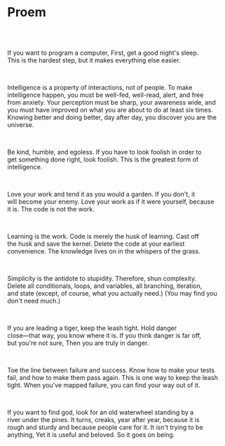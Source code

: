 # Proem

<div style="white-space:pre-wrap">

If you want to program a computer,
First, get a good night's sleep.
This is the hardest step, but it makes everything else easier.

Intelligence is a property of interactions,
not of people.
To make intelligence happen, you must be well-fed,
well-read, alert, and free from anxiety.
Your perception must be sharp, your awareness wide,
and you must have improved on what you are about to do at least six times.
Knowing better and doing better, day after day,
you discover you are the universe.

Be kind, humble, and egoless.
If you have to look foolish in order to get something done right,
look foolish.
This is the greatest form of intelligence.

Love your work and tend it as you would a garden.
If you don't, it will become your enemy.
Love your work as if it were yourself,
because it is.
The code is not the work.

Learning is the work.
Code is merely the husk of learning.
Cast off the husk and save the kernel.
Delete the code at your earliest convenience.
The knowledge lives on in the whispers of the grass.

Simplicity is the antidote to stupidity.
Therefore, shun complexity.
Delete all conditionals, loops, and variables,
all branching, iteration, and state
(except, of course, what you actually need.)
(You may find you don't need much.)

If you are leading a tiger,
keep the leash tight.
Hold danger close—that way, you know where it is.
If you think danger is far off, but you're not sure,
Then you are truly in danger.

Toe the line between failure and success.
Know how to make your tests fail,
and how to make them pass again.
This is one way to keep the leash tight.
When you've mapped failure, you can find your way out of it.

If you want to find god,
look for an old waterwheel
standing by a river under the pines.
It turns, creaks, year after year,
because it is rough and sturdy
and because people care for it.
It isn't trying to be anything,
Yet it is useful and beloved.
So it goes on being.

</div>
